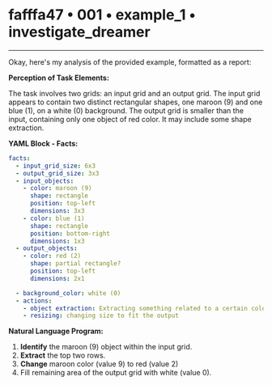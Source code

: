 # fafffa47 • 001 • example_1 • investigate_dreamer

---
Okay, here's my analysis of the provided example, formatted as a report:

**Perception of Task Elements:**

The task involves two grids: an input grid and an output grid. The input grid appears to contain two distinct rectangular shapes, one maroon (9) and one blue (1), on a white (0) background. The output grid is smaller than the input, containing only one object of red color. It may include some shape extraction.

**YAML Block - Facts:**



```yaml
facts:
  - input_grid_size: 6x3
  - output_grid_size: 3x3
  - input_objects:
    - color: maroon (9)
      shape: rectangle
      position: top-left
      dimensions: 3x3
    - color: blue (1)
      shape: rectangle
      position: bottom-right
      dimensions: 1x3
  - output_objects:
    - color: red (2)
      shape: partial rectangle?
      position: top-left
      dimensions: 2x1

  - background_color: white (0)
  - actions:
    - object extraction: Extracting something related to a certain color from the input
    - resizing: changing size to fit the output
```



**Natural Language Program:**

1.  **Identify** the maroon (9) object within the input grid.
2.  **Extract** the top two rows.
3.   **Change** maroon color (value 9) to red (value 2)
4.   Fill remaining area of the output grid with white (value 0).


